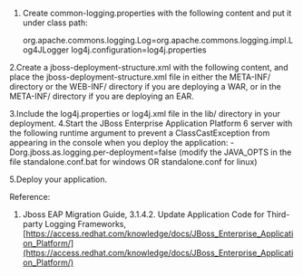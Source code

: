 <!---
markmeta_author: wongoo
markmeta_date: 2012-12-04 04:03:00
excerpt: Enable Application Logging in Jboss Enterprise Application Platform 6
slug: enable-application-logging-in-jboss-eap-6
markmeta_title: Enable Application Logging in Jboss EAP 6
wordpress_id: 368
markmeta_categories: Experience
markmeta_tags: jboss,JCL,log4j,logging,SLF4J
-->

1. Create common-logging.properties with the following content and put it under class path:

    org.apache.commons.logging.Log=org.apache.commons.logging.impl.Log4JLogger
    log4j.configuration=log4j.properties


2.Create a jboss-deployment-structure.xml with the following content, and place the jboss-deployment-structure.xml file in either the META-INF/ directory or the WEB-INF/ directory if you are deploying a WAR, or in the META-INF/ directory if you are deploying an EAR.

    
    
    	
    		
    		
    			
    			
    			
    		
    	
    


3.Include the log4j.properties or log4j.xml file in the lib/ directory in your deployment.
4.Start the JBoss Enterprise Application Platform 6 server with the following runtime argument to prevent a ClassCastException from appearing in the console when you deploy the application: -Dorg.jboss.as.logging.per-deployment=false (modify the JAVA_OPTS in the file standalone.conf.bat for windows OR standalone.conf for linux)

5.Deploy your application.

Reference:
1. Jboss EAP Migration Guide, 3.1.4.2. Update Application Code for Third-party Logging Frameworks, [https://access.redhat.com/knowledge/docs/JBoss_Enterprise_Application_Platform/](https://access.redhat.com/knowledge/docs/JBoss_Enterprise_Application_Platform/)

